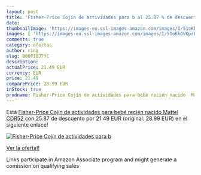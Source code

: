 ```yaml
---
layout: post
title: 'Fisher-Price Cojín de actividades para b al 25.87 % de descuento'
date: 
thumbnailImage: 'https://images-eu.ssl-images-amazon.com/images/I/51oKkGVKprL._SL200_.jpg'
images: [ 'https://images-eu.ssl-images-amazon.com/images/I/51oKkGVKprL._SL200_.jpg' ]
comments: true
category: ofertas
author: ring
slug: B00PI0J7YC
description:
actualPrice: 21.49 EUR
currency: EUR
price: 21.49
comparePrice: 28.99 EUR
inStock: true
prodname: Fisher-Price Cojín de actividades para bebé recién nacido  Mattel CDR52 
---
```


Está [Fisher-Price Cojín de actividades para bebé recién nacido  Mattel CDR52 ](https://www.amazon.es/dp/B00PI0J7YC/?tag=tolees-21) con 25.87 de descuento por 21.49 EUR (original: 28.99 EUR) en el siguiente enlace!

[![Fisher-Price Cojín de actividades para b](https://images-eu.ssl-images-amazon.com/images/I/51oKkGVKprL._SL200_.jpg)](https://www.amazon.es/dp/B00PI0J7YC/?tag=tolees-21)

[Ver la oferta!!](https://www.amazon.es/dp/B00PI0J7YC/?tag=tolees-21)

Links participate in Amazon Associate program and might generate a comission on qualifying sales


